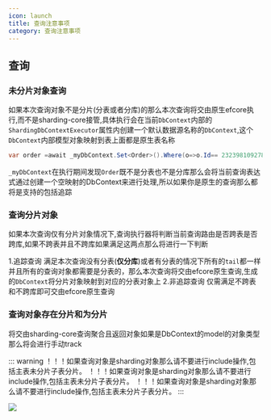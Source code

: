 ```yaml
---
icon: launch
title: 查询注意事项
category: 查询注意事项
---
```


## 查询
### 未分片对象查询
如果本次查询对象不是分片(分表或者分库)的那么本次查询将交由原生efcore执行,而不是sharding-core接管,具体执行会在当前`DbContext`内部的`ShardingDbContextExecutor`属性内创建一个默认数据源名称的`DbContext`,这个`DbContext`内部模型对象映射到表上面都是原生表名称
```csharp
var order =await _myDbContext.Set<Order>().Where(o=>o.Id== 232398109278351360).FirstOrDefaultAsync();
```
`_myDbContext`在执行期间发现`Order`既不是分表也不是分库那么会将当前查询表达式通过创建一个空映射的DbContext来进行处理,所以如果你是原生的查询那么都将是支持的包括追踪
### 查询分片对象
如果本次查询仅有分片对象情况下,查询执行器将判断当前查询路由是否跨表是否跨库,如果不跨表并且不跨库如果满足这两点那么将进行一下判断

1.追踪查询
满足本次查询没有分表(**仅分库**)或者有分表的情况下所有的`tail`都一样并且所有的查询对象都需要是分表的，那么本次查询将交由efcore原生查询,生成的`DbContext`将分片对象映射到对应的分表对象上
2.非追踪查询
仅需满足不跨表和不跨库即可交由efcore原生查询

### 查询对象存在分片和为分片
将交由sharding-core查询聚合且返回对象如果是DbContext的model的对象类型那么将会进行手动track



::: warning
！！！如果查询对象是sharding对象那么请不要进行include操作,包括主表未分片子表分片。
！！！如果查询对象是sharding对象那么请不要进行include操作,包括主表未分片子表分片。
！！！如果查询对象是sharding对象那么请不要进行include操作,包括主表未分片子表分片。
:::

<img src="/sharding-core-doc/query-process.png">